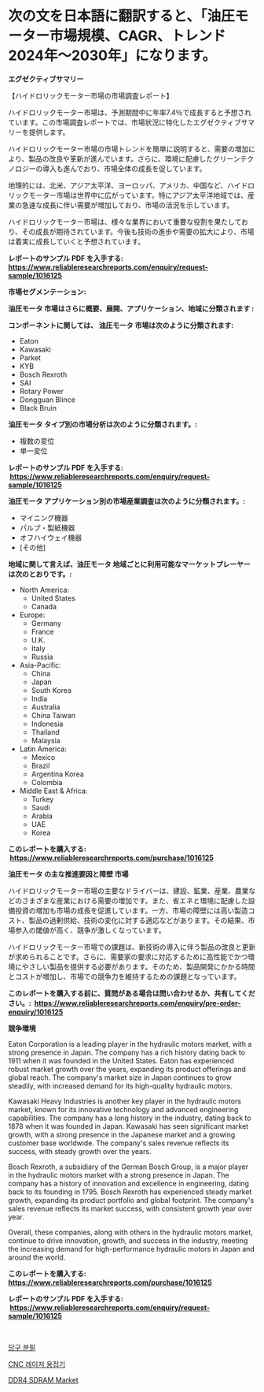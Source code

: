 <p><h1>次の文を日本語に翻訳すると、「油圧モーター市場規模、CAGR、トレンド2024年〜2030年」になります。</h1></p><p><strong>エグゼクティブサマリー</strong></p>
<p><p>【ハイドロリックモーター市場の市場調査レポート】</p><p>ハイドロリックモーター市場は、予測期間中に年率7.4％で成長すると予想されています。この市場調査レポートでは、市場状況に特化したエグゼクティブサマリーを提供します。</p><p>ハイドロリックモーター市場の市場トレンドを簡単に説明すると、需要の増加により、製品の改良や革新が進んでいます。さらに、環境に配慮したグリーンテクノロジーの導入も進んでおり、市場全体の成長を促しています。</p><p>地理的には、北米、アジア太平洋、ヨーロッパ、アメリカ、中国など、ハイドロリックモーター市場は世界中に広がっています。特にアジア太平洋地域では、産業の急速な成長に伴い需要が増加しており、市場の活況を示しています。</p><p>ハイドロリックモーター市場は、様々な業界において重要な役割を果たしており、その成長が期待されています。今後も技術の進歩や需要の拡大により、市場は着実に成長していくと予想されています。</p></p>
<p><strong>レポートのサンプル PDF を入手する: <a href="https://www.reliableresearchreports.com/enquiry/request-sample/1016125">https://www.reliableresearchreports.com/enquiry/request-sample/1016125</a></strong></p>
<p><strong>市場セグメンテーション:</strong></p>
<p><strong> 油圧モータ 市場はさらに概要、展開、アプリケーション、地域に分類されます :</strong></p>
<p><strong>コンポーネントに関しては、 油圧モータ 市場は次のように分類されます: &nbsp;</strong></p>
<p><ul><li>Eaton</li><li>Kawasaki</li><li>Parket</li><li>KYB</li><li>Bosch Rexroth</li><li>SAI</li><li>Rotary Power</li><li>Dongguan Blince</li><li>Black Bruin</li></ul></p>
<p><strong> 油圧モータ タイプ別の市場分析は次のように分類されます。:</strong></p>
<p><ul><li>複数の変位</li><li>単一変位</li></ul></p>
<p><strong>レポートのサンプル PDF を入手する: &nbsp;<a href="https://www.reliableresearchreports.com/enquiry/request-sample/1016125">https://www.reliableresearchreports.com/enquiry/request-sample/1016125</a></strong></p>
<p><strong> 油圧モータ アプリケーション別の市場産業調査は次のように分類されます。:</strong></p>
<p><ul><li>マイニング機器</li><li>パルプ・製紙機器</li><li>オフハイウェイ機器</li><li>[その他]</li></ul></p>
<p><strong>地域に関して言えば、油圧モータ 地域ごとに利用可能なマーケットプレーヤーは次のとおりです。:</strong></p>
<p><ul>
    <li>
        North America:
        <ul>
            <li>United States</li>
            <li>Canada</li>
        </ul>
    </li>
    <li>
        Europe:
        <ul>
            <li>Germany</li>
            <li>France</li>
            <li>U.K.</li>
            <li>Italy</li>
            <li>Russia</li>
        </ul>
    </li>
    <li>
        Asia-Pacific:
        <ul>
            <li>China</li>
            <li>Japan</li>
            <li>South Korea</li>
            <li>India</li>
            <li>Australia</li>
            <li>China Taiwan</li>
            <li>Indonesia</li>
            <li>Thailand</li>
            <li>Malaysia</li>
        </ul>
    </li>
    <li>
        Latin America:
        <ul>
            <li>Mexico</li>
            <li>Brazil</li>
            <li>Argentina Korea</li>
            <li>Colombia</li>
        </ul>
    </li>
    <li>
        Middle East & Africa:
        <ul>
            <li>Turkey</li>
            <li>Saudi</li>
            <li>Arabia</li>
            <li>UAE</li>
            <li>Korea</li>
        </ul>
    </li>
    </ul></p>
<p><strong>このレポートを購入する: &nbsp;<a href="https://www.reliableresearchreports.com/purchase/1016125">https://www.reliableresearchreports.com/purchase/1016125</a></strong></p>
<p><strong>油圧モータ の主な推進要因と障壁 市場</strong></p>
<p><p>ハイドロリックモーター市場の主要なドライバーは、建設、鉱業、産業、農業などのさまざまな産業における需要の増加です。また、省エネと環境に配慮した設備投資の増加も市場の成長を促進しています。一方、市場の障壁には高い製造コスト、製品の過剰供給、技術の変化に対する適応などがあります。その結果、市場参入の閾値が高く、競争が激しくなっています。</p><p>ハイドロリックモーター市場での課題は、新技術の導入に伴う製品の改良と更新が求められることです。さらに、需要家の要求に対応するために高性能でかつ環境にやさしい製品を提供する必要があります。そのため、製品開発にかかる時間とコストが増加し、市場での競争力を維持するための課題となっています。</p></p>
<p><strong>このレポートを購入する前に、質問がある場合は問い合わせるか、共有してください。:&nbsp; <a href="https://www.reliableresearchreports.com/enquiry/pre-order-enquiry/1016125">https://www.reliableresearchreports.com/enquiry/pre-order-enquiry/1016125</a></strong></p>
<p><strong>競争環境</strong></p>
<p><p>Eaton Corporation is a leading player in the hydraulic motors market, with a strong presence in Japan. The company has a rich history dating back to 1911 when it was founded in the United States. Eaton has experienced robust market growth over the years, expanding its product offerings and global reach. The company's market size in Japan continues to grow steadily, with increased demand for its high-quality hydraulic motors.</p><p>Kawasaki Heavy Industries is another key player in the hydraulic motors market, known for its innovative technology and advanced engineering capabilities. The company has a long history in the industry, dating back to 1878 when it was founded in Japan. Kawasaki has seen significant market growth, with a strong presence in the Japanese market and a growing customer base worldwide. The company's sales revenue reflects its success, with steady growth over the years.</p><p>Bosch Rexroth, a subsidiary of the German Bosch Group, is a major player in the hydraulic motors market with a strong presence in Japan. The company has a history of innovation and excellence in engineering, dating back to its founding in 1795. Bosch Rexroth has experienced steady market growth, expanding its product portfolio and global footprint. The company's sales revenue reflects its market success, with consistent growth year over year.</p><p>Overall, these companies, along with others in the hydraulic motors market, continue to drive innovation, growth, and success in the industry, meeting the increasing demand for high-performance hydraulic motors in Japan and around the world.</p></p>
<p><strong>このレポートを購入する: &nbsp; <a href="https://www.reliableresearchreports.com/purchase/1016125">https://www.reliableresearchreports.com/purchase/1016125</a></strong></p>
<p><strong>レポートのサンプル PDF を入手する: &nbsp;<a href="https://www.reliableresearchreports.com/enquiry/request-sample/1016125">https://www.reliableresearchreports.com/enquiry/request-sample/1016125</a></strong><strong></strong></p>
<p>&nbsp;</p>
<p><p><a href="https://github.com/JeromeRtyau89966/Market-Research-Report-List-1/blob/main/944667313582.md">당구 분필</a></p><p><a href="https://github.com/TimmyMann6767/Market-Research-Report-List-1/blob/main/438714613581.md">CNC 레이저 용접기</a></p><p><a href="https://github.com/Airanohannonzb68e5pb53oc1/Market-Research-Report-List-1/blob/main/ddr4-sdram-market.md">DDR4 SDRAM Market</a></p></p>